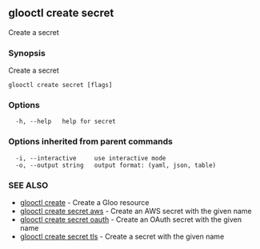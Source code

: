 ## glooctl create secret

Create a secret

### Synopsis

Create a secret

```
glooctl create secret [flags]
```

### Options

```
  -h, --help   help for secret
```

### Options inherited from parent commands

```
  -i, --interactive     use interactive mode
  -o, --output string   output format: (yaml, json, table)
```

### SEE ALSO

* [glooctl create](glooctl_create.md)	 - Create a Gloo resource
* [glooctl create secret aws](glooctl_create_secret_aws.md)	 - Create an AWS secret with the given name
* [glooctl create secret oauth](glooctl_create_secret_oauth.md)	 - Create an OAuth secret with the given name
* [glooctl create secret tls](glooctl_create_secret_tls.md)	 - Create a secret with the given name

